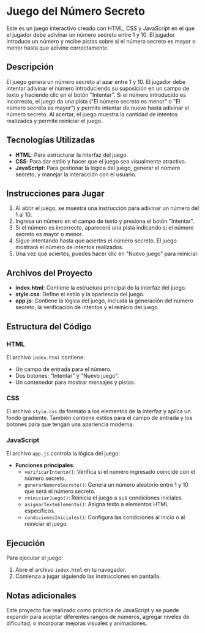 # Juego del Número Secreto

Este es un juego interactivo creado con HTML, CSS y JavaScript en el que el jugador debe adivinar un número secreto entre 1 y 10. El jugador introduce un número y recibe pistas sobre si el número secreto es mayor o menor hasta que adivine correctamente.

## Descripción

El juego genera un número secreto al azar entre 1 y 10. El jugador debe intentar adivinar el número introduciendo su suposición en un campo de texto y haciendo clic en el botón "Intentar". Si el número introducido es incorrecto, el juego da una pista ("El número secreto es menor" o "El número secreto es mayor") y permite intentar de nuevo hasta adivinar el número secreto. Al acertar, el juego muestra la cantidad de intentos realizados y permite reiniciar el juego.

## Tecnologías Utilizadas

- **HTML**: Para estructurar la interfaz del juego.
- **CSS**: Para dar estilo y hacer que el juego sea visualmente atractivo.
- **JavaScript**: Para gestionar la lógica del juego, generar el número secreto, y manejar la interacción con el usuario.

## Instrucciones para Jugar

1. Al abrir el juego, se muestra una instrucción para adivinar un número del 1 al 10.
2. Ingresa un número en el campo de texto y presiona el botón "Intentar".
3. Si el número es incorrecto, aparecerá una pista indicando si el número secreto es mayor o menor.
4. Sigue intentando hasta que aciertes el número secreto. El juego mostrará el número de intentos realizados.
5. Una vez que aciertes, puedes hacer clic en "Nuevo juego" para reiniciar.

## Archivos del Proyecto

- **index.html**: Contiene la estructura principal de la interfaz del juego.
- **style.css**: Define el estilo y la apariencia del juego.
- **app.js**: Contiene la lógica del juego, incluida la generación del número secreto, la verificación de intentos y el reinicio del juego.

## Estructura del Código

### HTML

El archivo `index.html` contiene:
- Un campo de entrada para el número.
- Dos botones: "Intentar" y "Nuevo juego".
- Un contenedor para mostrar mensajes y pistas.

### CSS

El archivo `style.css` da formato a los elementos de la interfaz y aplica un fondo gradiente. También contiene estilos para el campo de entrada y los botones para que tengan una apariencia moderna.

### JavaScript

El archivo `app.js` controla la lógica del juego:
- **Funciones principales**:
  - `verificarIntento()`: Verifica si el número ingresado coincide con el número secreto.
  - `generarNumeroSecreto()`: Genera un número aleatorio entre 1 y 10 que será el número secreto.
  - `reiniciarJuego()`: Reinicia el juego a sus condiciones iniciales.
  - `asignarTextoElemento()`: Asigna texto a elementos HTML específicos.
  - `condicionesIniciales()`: Configura las condiciones al inicio o al reiniciar el juego.

## Ejecución

Para ejecutar el juego:
1. Abre el archivo `index.html` en tu navegador.
2. Comienza a jugar siguiendo las instrucciones en pantalla.


## Notas adicionales

Este proyecto fue realizado como práctica de JavaScript y se puede expandir para aceptar diferentes rangos de números, agregar niveles de dificultad, o incorporar mejoras visuales y animaciones.
